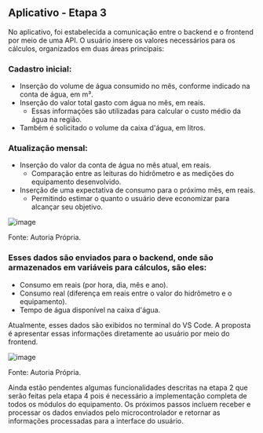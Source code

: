 ## Aplicativo - Etapa 3

  No aplicativo, foi estabelecida a comunicação entre o backend e o frontend por meio de uma API. O usuário insere os valores necessários para os cálculos, organizados em duas áreas principais:  

### Cadastro inicial:
- Inserção do volume de água consumido no mês, conforme indicado na conta de água, em m³.  
- Inserção do valor total gasto com água no mês, em reais.  
  - Essas informações são utilizadas para calcular o custo médio da água na região.  
- Também é solicitado o volume da caixa d'água, em litros.  

### Atualização mensal:
- Inserção do valor da conta de água no mês atual, em reais. 
  - Comparação entre as leituras do hidrômetro e as medições do equipamento desenvolvido.  
- Inserção de uma expectativa de consumo para o próximo mês, em reais.
  - Permitindo estimar o quanto o usuário deve economizar para alcançar seu objetivo.

![image](https://github.com/user-attachments/assets/ba28b97a-dd7a-4782-8fe7-af61d55192bb)

Fonte: Autoria Própria.

### Esses dados são enviados para o backend, onde são armazenados em variáveis para cálculos, são eles: 
- Consumo em reais (por hora, dia, mês e ano).  
- Consumo real (diferença em reais entre o valor do hidrômetro e o equipamento).
- Tempo de água disponível na caixa d'água.

Atualmente, esses dados são exibidos no terminal do VS Code. A proposta é apresentar essas informações diretamente ao usuário por meio do frontend.

![image](https://github.com/user-attachments/assets/199fab65-fb1f-4025-8192-0f77e676c9f2)

Fonte: Autoria Própria.

Ainda estão pendentes algumas funcionalidades descritas na etapa 2 que serão feitas pela etapa 4 pois é necessário a implementação completa de todos os módulos do equipamento. Os próximos passos incluem receber e processar os dados enviados pelo microcontrolador e retornar as informações processadas para a interface do usuário.
